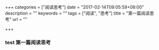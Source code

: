 +++
categories = ["阅读思考"]
date = "2017-02-14T09:05:59+08:00"
description = ""
keywords = ""
tags = ["阅读", "思考"]
title = "第一篇阅读思考"
url = ""

+++

### test 第一篇阅读思考
